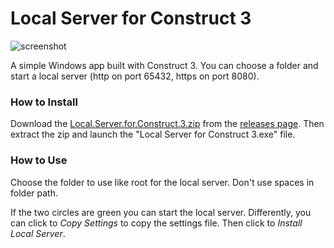 # Local Server for Construct 3

![screenshot](https://raw.githubusercontent.com/el3um4s/local-server-for-construct-3/master/altro/screenshot.JPG)

A simple Windows app built with Construct 3. You can choose a folder and start a local server (http on port 65432, https on port 8080).

### How to Install

Download the [Local.Server.for.Construct.3.zip](https://github.com/el3um4s/local-server-for-construct-3/releases/download/v2.19.05.12/Local.Server.for.Construct.3-19.05.12.zip) from the [releases page](https://github.com/el3um4s/local-server-for-construct-3/releases). Then extract the zip and launch the "Local Server for Construct 3.exe" file.

### How to Use

Choose the folder to use like root for the local server. Don't use spaces in folder path.

If the two circles are green you can start the local server. Differently, you can click to _Copy Settings_ to copy the settings file. Then click to _Install Local Server_.
